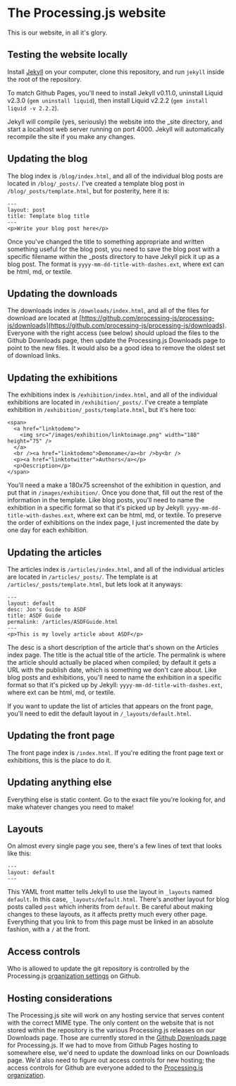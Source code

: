 The Processing.js website
=========================

This is our website, in all it's glory.

Testing the website locally
---------------------------

Install [Jekyll](https://github.com/mojombo/jekyll/wiki/Install) on your computer,
clone this repository, and run `jekyll` inside the root of the repository. 

To match Github Pages, you'll need to install Jekyll v0.11.0, uninstall Liquid v2.3.0
(`gem uninstall liquid`), then install Liquid v2.2.2 (`gem install liquid -v 2.2.2`).

Jekyll will compile (yes, seriously) the website into the _site directory, and start a
localhost web server running on port 4000. Jekyll will automatically recompile the site
if you make any changes.

Updating the blog
-----------------

The blog index is `/blog/index.html`, and all of the individual blog posts are located in
`/blog/_posts/`. I've created a template blog post in `/blog/_posts/template.html`, but for
posterity, here it is:

    --- 
    layout: post
    title: Template blog title
    ---
    <p>Write your blog post here</p>

Once you've changed the title to something appropriate and written something useful for the
blog post, you need to save the blog post with a specific filename within the _posts
directory to have Jekyll pick it up as a blog post. The format is `yyyy-mm-dd-title-with-dashes.ext`,
where ext can be html, md, or textile.

Updating the downloads
----------------------

The downloads index is `/downloads/index.html`, and all of the files for download are located
at [https://github.com/processing-js/processing-js/downloads](https://github.com/processing-js/processing-js/downloads).
Everyone with the right access (see below) should upload the files to the Github Downloads
page, then update the Processing.js Downloads page to point to the new files. It would also
be a good idea to remove the oldest set of download links.

Updating the exhibitions
------------------------

The exhibitions index is `/exhibition/index.html`, and all of the individual exhibitions are
located in `/exhibition/_posts/`. I've create a template exhibition in
`/exhibition/_posts/template.html`, but it's here too:

    <span>
      <a href="linktodemo">
        <img src="/images/exhibition/linktoimage.png" width="180" height="75" />
      </a>
      <br /><a href="linktodemo">Demoname</a><br />by<br />
      <p><a href="linktotwitter">Authors</a></p>
      <p>Description</p>
    </span>

You'll need a make a 180x75 screenshot of the exhibition in question, and put that in
`/images/exhibition/`. Once you done that, fill out the rest of the information in the
template. Like blog posts, you'll need to name the exhibition  in a specific format so
that it's picked up by Jekyll: `yyyy-mm-dd-title-with-dashes.ext`, where ext can be html,
md, or textile. To preserve the order of exhibitions on the index page, I just incremented
the date by one day for each exhibition.

Updating the articles
---------------------

The articles index is `/articles/index.html`, and all of the individual articles are located
in `/articles/_posts/`. The template is at `/articles/_posts/template.html`, but lets look
at it anyways:

    ---
    layout: default
    desc: Jon's Guide to ASDF
    title: ASDF Guide
    permalink: /articles/ASDFGuide.html
    ---
    <p>This is my lovely article about ASDF</p>

The desc is a short description of the article that's shown on the Articles index page. The
title is the actual title of the article. The permalink is where the article should actually
be placed when compiled; by default it gets a URL with the publish date, which is something
we don't care about. Like blog posts and exhibitions, you'll need to name the exhibition in
a specific format so that it's picked up by Jekyll: `yyyy-mm-dd-title-with-dashes.ext`, where
ext can be html, md, or textile.

If you want to update the list of articles that appears on the front page, you'll need to edit
the default layout in `/_layouts/default.html`.

Updating the front page
-----------------------

The front page index is `/index.html`. If you're editing the front page text or exhibitions,
this is the place to do it.

Updating anything else
----------------------

Everything else is static content. Go to the exact file you're looking for, and make whatever
changes you need to make!

Layouts
-------

On almost every single page you see, there's a few lines of text that looks like this:

    ---
    layout: default
    ---

This YAML front matter tells Jekyll to use the layout in `_layouts` named `default`. In this
case, `_layouts/default.html`. There's another layout for blog posts called `post` which
inherits from `default`. Be careful about making changes to these layouts, as it affects
pretty much every other page. Everything that you link to from this page must be linked in
an absolute fashion, with a `/` at the front.

Access controls
---------------

Who is allowed to update the git repository is controlled by the Processing.js
[organization settings](https://github.com/organizations/processing-js/teams) on Github.

Hosting considerations
----------------------

The Processing.js site will work on any hosting service that serves content with the
correct MIME type. The only content on the website that is not stored within the
repository is the various Processing.js releases on our Downloads page. Those are
currently stored in the [Github Downloads page](https://github.com/processing-js/processing-js/downloads)
for Processing.js. If we had to move from Github Pages hosting to somewhere else, we'd
need to update the download links on our Downloads page. We'd also need to figure out
access controls for new hosting; the access controls for Github are everyone added to
the [Processing.js organization](https://github.com/processing-js).
